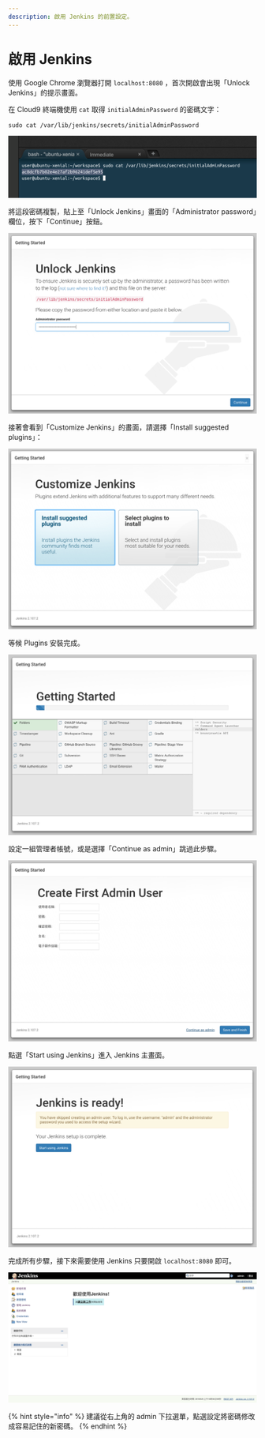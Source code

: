 ```yaml
---
description: 啟用 Jenkins 的前置設定。
---
```


# 啟用 Jenkins

使用 Google Chrome 瀏覽器打開 `localhost:8080` ，首次開啟會出現「Unlock Jenkins」的提示畫面。

在 Cloud9 終端機使用 `cat` 取得 `initialAdminPassword` 的密碼文字：

```text
sudo cat /var/lib/jenkins/secrets/initialAdminPassword
```

![](.gitbook/assets/image%20%2814%29.png)

將這段密碼複製，貼上至「Unlock Jenkins」畫面的「Administrator password」欄位，按下「Continue」按鈕。

![](.gitbook/assets/image%20%2840%29.png)

接著會看到「Customize Jenkins」的畫面，請選擇「Install suggested plugins」：

![](.gitbook/assets/image%20%2851%29.png)

等候 Plugins 安裝完成。

![](.gitbook/assets/image%20%2827%29.png)

設定一組管理者帳號，或是選擇「Continue as admin」跳過此步驟。

![](.gitbook/assets/image%20%2821%29.png)

點選「Start using Jenkins」進入 Jenkins 主畫面。

![](.gitbook/assets/image%20%2881%29.png)

完成所有步驟，接下來需要使用 Jenkins 只要開啟 `localhost:8080` 即可。

![](.gitbook/assets/image%20%2822%29.png)

{% hint style="info" %}
建議從右上角的 admin 下拉選單，點選設定將密碼修改成容易記住的新密碼。
{% endhint %}



